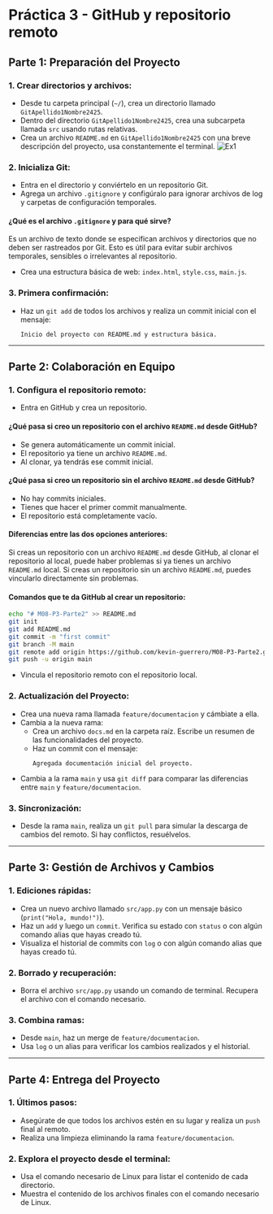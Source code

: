 # Práctica 3 - GitHub y repositorio remoto

## Parte 1: Preparación del Proyecto

### 1. Crear directorios y archivos:
- Desde tu carpeta principal (`~/`), crea un directorio llamado `GitApellido1Nombre2425`.
- Dentro del directorio `GitApellido1Nombre2425`, crea una subcarpeta llamada `src` usando rutas relativas.
- Crea un archivo `README.md` en `GitApellido1Nombre2425` con una breve descripción del proyecto, usa constantemente el terminal.
![Ex1](../M08-P3/img/P1_ex1.1.png)

### 2. Inicializa Git:
- Entra en el directorio y conviértelo en un repositorio Git.
- Agrega un archivo `.gitignore` y configúralo para ignorar archivos de log y carpetas de configuración temporales.

#### ¿Qué es el archivo `.gitignore` y para qué sirve?
Es un archivo de texto donde se especifican archivos y directorios que no deben ser rastreados por Git. Esto es útil para evitar subir archivos temporales, sensibles o irrelevantes al repositorio.

- Crea una estructura básica de web: `index.html`, `style.css`, `main.js`.

### 3. Primera confirmación:
- Haz un `git add` de todos los archivos y realiza un commit inicial con el mensaje:
  ```
  Inicio del proyecto con README.md y estructura básica.
  ```

---

## Parte 2: Colaboración en Equipo

### 1. Configura el repositorio remoto:
- Entra en GitHub y crea un repositorio.

#### ¿Qué pasa si creo un repositorio con el archivo `README.md` desde GitHub?
- Se genera automáticamente un commit inicial.
- El repositorio ya tiene un archivo `README.md`.
- Al clonar, ya tendrás ese commit inicial.

#### ¿Qué pasa si creo un repositorio sin el archivo `README.md` desde GitHub?
- No hay commits iniciales.
- Tienes que hacer el primer commit manualmente.
- El repositorio está completamente vacío.

#### Diferencias entre las dos opciones anteriores:
Si creas un repositorio con un archivo `README.md` desde GitHub, al clonar el repositorio al local, puede haber problemas si ya tienes un archivo `README.md` local. Si creas un repositorio sin un archivo `README.md`, puedes vincularlo directamente sin problemas.

#### Comandos que te da GitHub al crear un repositorio:
```bash
echo "# M08-P3-Parte2" >> README.md
git init
git add README.md
git commit -m "first commit"
git branch -M main
git remote add origin https://github.com/kevin-guerrero/M08-P3-Parte2.git
git push -u origin main
```

- Vincula el repositorio remoto con el repositorio local.

### 2. Actualización del Proyecto:
- Crea una nueva rama llamada `feature/documentacion` y cámbiate a ella.
- Cambia a la nueva rama:
  - Crea un archivo `docs.md` en la carpeta raíz. Escribe un resumen de las funcionalidades del proyecto.
  - Haz un commit con el mensaje:
    ```
    Agregada documentación inicial del proyecto.
    ```
- Cambia a la rama `main` y usa `git diff` para comparar las diferencias entre `main` y `feature/documentacion`.

### 3. Sincronización:
- Desde la rama `main`, realiza un `git pull` para simular la descarga de cambios del remoto. Si hay conflictos, resuélvelos.

---

## Parte 3: Gestión de Archivos y Cambios

### 1. Ediciones rápidas:
- Crea un nuevo archivo llamado `src/app.py` con un mensaje básico (`print("Hola, mundo!")`).
- Haz un `add` y luego un `commit`. Verifica su estado con `status` o con algún comando alias que hayas creado tú.
- Visualiza el historial de commits con `log` o con algún comando alias que hayas creado tú.

### 2. Borrado y recuperación:
- Borra el archivo `src/app.py` usando un comando de terminal. Recupera el archivo con el comando necesario.

### 3. Combina ramas:
- Desde `main`, haz un merge de `feature/documentacion`.
- Usa `log` o un alias para verificar los cambios realizados y el historial.

---

## Parte 4: Entrega del Proyecto

### 1. Últimos pasos:
- Asegúrate de que todos los archivos estén en su lugar y realiza un `push` final al remoto.
- Realiza una limpieza eliminando la rama `feature/documentacion`.

### 2. Explora el proyecto desde el terminal:
- Usa el comando necesario de Linux para listar el contenido de cada directorio.
- Muestra el contenido de los archivos finales con el comando necesario de Linux.
